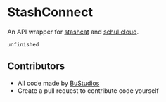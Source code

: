 # StashConnect
An API wrapper for [stashcat](https://stashcat.com/) and [schul.cloud](https://schul.cloud).<br> 
```
unfinished
```
## Contributors
- All code made by [BuStudios](https://github.com/bustudios)
- Create a pull request to contribute code yourself